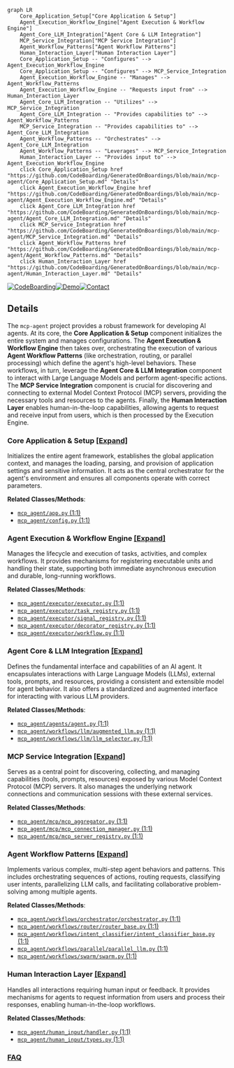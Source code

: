 ```mermaid
graph LR
    Core_Application_Setup["Core Application & Setup"]
    Agent_Execution_Workflow_Engine["Agent Execution & Workflow Engine"]
    Agent_Core_LLM_Integration["Agent Core & LLM Integration"]
    MCP_Service_Integration["MCP Service Integration"]
    Agent_Workflow_Patterns["Agent Workflow Patterns"]
    Human_Interaction_Layer["Human Interaction Layer"]
    Core_Application_Setup -- "Configures" --> Agent_Execution_Workflow_Engine
    Core_Application_Setup -- "Configures" --> MCP_Service_Integration
    Agent_Execution_Workflow_Engine -- "Manages" --> Agent_Workflow_Patterns
    Agent_Execution_Workflow_Engine -- "Requests input from" --> Human_Interaction_Layer
    Agent_Core_LLM_Integration -- "Utilizes" --> MCP_Service_Integration
    Agent_Core_LLM_Integration -- "Provides capabilities to" --> Agent_Workflow_Patterns
    MCP_Service_Integration -- "Provides capabilities to" --> Agent_Core_LLM_Integration
    Agent_Workflow_Patterns -- "Orchestrates" --> Agent_Core_LLM_Integration
    Agent_Workflow_Patterns -- "Leverages" --> MCP_Service_Integration
    Human_Interaction_Layer -- "Provides input to" --> Agent_Execution_Workflow_Engine
    click Core_Application_Setup href "https://github.com/CodeBoarding/GeneratedOnBoardings/blob/main/mcp-agent/Core_Application_Setup.md" "Details"
    click Agent_Execution_Workflow_Engine href "https://github.com/CodeBoarding/GeneratedOnBoardings/blob/main/mcp-agent/Agent_Execution_Workflow_Engine.md" "Details"
    click Agent_Core_LLM_Integration href "https://github.com/CodeBoarding/GeneratedOnBoardings/blob/main/mcp-agent/Agent_Core_LLM_Integration.md" "Details"
    click MCP_Service_Integration href "https://github.com/CodeBoarding/GeneratedOnBoardings/blob/main/mcp-agent/MCP_Service_Integration.md" "Details"
    click Agent_Workflow_Patterns href "https://github.com/CodeBoarding/GeneratedOnBoardings/blob/main/mcp-agent/Agent_Workflow_Patterns.md" "Details"
    click Human_Interaction_Layer href "https://github.com/CodeBoarding/GeneratedOnBoardings/blob/main/mcp-agent/Human_Interaction_Layer.md" "Details"
```

[![CodeBoarding](https://img.shields.io/badge/Generated%20by-CodeBoarding-9cf?style=flat-square)](https://github.com/CodeBoarding/CodeBoarding)[![Demo](https://img.shields.io/badge/Try%20our-Demo-blue?style=flat-square)](https://www.codeboarding.org/demo)[![Contact](https://img.shields.io/badge/Contact%20us%20-%20contact@codeboarding.org-lightgrey?style=flat-square)](mailto:contact@codeboarding.org)

## Details

The `mcp-agent` project provides a robust framework for developing AI agents. At its core, the **Core Application & Setup** component initializes the entire system and manages configurations. The **Agent Execution & Workflow Engine** then takes over, orchestrating the execution of various **Agent Workflow Patterns** (like orchestration, routing, or parallel processing) which define the agent's high-level behaviors. These workflows, in turn, leverage the **Agent Core & LLM Integration** component to interact with Large Language Models and perform agent-specific actions. The **MCP Service Integration** component is crucial for discovering and connecting to external Model Context Protocol (MCP) servers, providing the necessary tools and resources to the agents. Finally, the **Human Interaction Layer** enables human-in-the-loop capabilities, allowing agents to request and receive input from users, which is then processed by the Execution Engine.

### Core Application & Setup [[Expand]](./Core_Application_Setup.md)
Initializes the entire agent framework, establishes the global application context, and manages the loading, parsing, and provision of application settings and sensitive information. It acts as the central orchestrator for the agent's environment and ensures all components operate with correct parameters.


**Related Classes/Methods**:

- <a href="https://github.com/lastmile-ai/mcp-agent/blob/main/src/mcp_agent/app.py#L1-L1" target="_blank" rel="noopener noreferrer">`mcp_agent/app.py` (1:1)</a>
- <a href="https://github.com/lastmile-ai/mcp-agent/blob/main/src/mcp_agent/config.py#L1-L1" target="_blank" rel="noopener noreferrer">`mcp_agent/config.py` (1:1)</a>


### Agent Execution & Workflow Engine [[Expand]](./Agent_Execution_Workflow_Engine.md)
Manages the lifecycle and execution of tasks, activities, and complex workflows. It provides mechanisms for registering executable units and handling their state, supporting both immediate asynchronous execution and durable, long-running workflows.


**Related Classes/Methods**:

- <a href="https://github.com/lastmile-ai/mcp-agent/blob/main/src/mcp_agent/executor/executor.py#L1-L1" target="_blank" rel="noopener noreferrer">`mcp_agent/executor/executor.py` (1:1)</a>
- <a href="https://github.com/lastmile-ai/mcp-agent/blob/main/src/mcp_agent/executor/task_registry.py#L1-L1" target="_blank" rel="noopener noreferrer">`mcp_agent/executor/task_registry.py` (1:1)</a>
- <a href="https://github.com/lastmile-ai/mcp-agent/blob/main/src/mcp_agent/executor/signal_registry.py#L1-L1" target="_blank" rel="noopener noreferrer">`mcp_agent/executor/signal_registry.py` (1:1)</a>
- <a href="https://github.com/lastmile-ai/mcp-agent/blob/main/src/mcp_agent/executor/decorator_registry.py#L1-L1" target="_blank" rel="noopener noreferrer">`mcp_agent/executor/decorator_registry.py` (1:1)</a>
- <a href="https://github.com/lastmile-ai/mcp-agent/blob/main/src/mcp_agent/executor/workflow.py#L1-L1" target="_blank" rel="noopener noreferrer">`mcp_agent/executor/workflow.py` (1:1)</a>


### Agent Core & LLM Integration [[Expand]](./Agent_Core_LLM_Integration.md)
Defines the fundamental interface and capabilities of an AI agent. It encapsulates interactions with Large Language Models (LLMs), external tools, prompts, and resources, providing a consistent and extensible model for agent behavior. It also offers a standardized and augmented interface for interacting with various LLM providers.


**Related Classes/Methods**:

- <a href="https://github.com/lastmile-ai/mcp-agent/blob/main/src/mcp_agent/agents/agent.py#L1-L1" target="_blank" rel="noopener noreferrer">`mcp_agent/agents/agent.py` (1:1)</a>
- <a href="https://github.com/lastmile-ai/mcp-agent/blob/main/src/mcp_agent/workflows/llm/augmented_llm.py#L1-L1" target="_blank" rel="noopener noreferrer">`mcp_agent/workflows/llm/augmented_llm.py` (1:1)</a>
- <a href="https://github.com/lastmile-ai/mcp-agent/blob/main/src/mcp_agent/workflows/llm/llm_selector.py#L1-L1" target="_blank" rel="noopener noreferrer">`mcp_agent/workflows/llm/llm_selector.py` (1:1)</a>


### MCP Service Integration [[Expand]](./MCP_Service_Integration.md)
Serves as a central point for discovering, collecting, and managing capabilities (tools, prompts, resources) exposed by various Model Context Protocol (MCP) servers. It also manages the underlying network connections and communication sessions with these external services.


**Related Classes/Methods**:

- <a href="https://github.com/lastmile-ai/mcp-agent/blob/main/src/mcp_agent/mcp/mcp_aggregator.py#L1-L1" target="_blank" rel="noopener noreferrer">`mcp_agent/mcp/mcp_aggregator.py` (1:1)</a>
- <a href="https://github.com/lastmile-ai/mcp-agent/blob/main/src/mcp_agent/mcp/mcp_connection_manager.py#L1-L1" target="_blank" rel="noopener noreferrer">`mcp_agent/mcp/mcp_connection_manager.py` (1:1)</a>
- <a href="https://github.com/lastmile-ai/mcp-agent/blob/main/src/mcp_agent/mcp/mcp_server_registry.py#L1-L1" target="_blank" rel="noopener noreferrer">`mcp_agent/mcp/mcp_server_registry.py` (1:1)</a>


### Agent Workflow Patterns [[Expand]](./Agent_Workflow_Patterns.md)
Implements various complex, multi-step agent behaviors and patterns. This includes orchestrating sequences of actions, routing requests, classifying user intents, parallelizing LLM calls, and facilitating collaborative problem-solving among multiple agents.


**Related Classes/Methods**:

- <a href="https://github.com/lastmile-ai/mcp-agent/blob/main/src/mcp_agent/workflows/orchestrator/orchestrator.py#L1-L1" target="_blank" rel="noopener noreferrer">`mcp_agent/workflows/orchestrator/orchestrator.py` (1:1)</a>
- <a href="https://github.com/lastmile-ai/mcp-agent/blob/main/src/mcp_agent/workflows/router/router_base.py#L1-L1" target="_blank" rel="noopener noreferrer">`mcp_agent/workflows/router/router_base.py` (1:1)</a>
- <a href="https://github.com/lastmile-ai/mcp-agent/blob/main/src/mcp_agent/workflows/intent_classifier/intent_classifier_base.py#L1-L1" target="_blank" rel="noopener noreferrer">`mcp_agent/workflows/intent_classifier/intent_classifier_base.py` (1:1)</a>
- <a href="https://github.com/lastmile-ai/mcp-agent/blob/main/src/mcp_agent/workflows/parallel/parallel_llm.py#L1-L1" target="_blank" rel="noopener noreferrer">`mcp_agent/workflows/parallel/parallel_llm.py` (1:1)</a>
- <a href="https://github.com/lastmile-ai/mcp-agent/blob/main/src/mcp_agent/workflows/swarm/swarm.py#L1-L1" target="_blank" rel="noopener noreferrer">`mcp_agent/workflows/swarm/swarm.py` (1:1)</a>


### Human Interaction Layer [[Expand]](./Human_Interaction_Layer.md)
Handles all interactions requiring human input or feedback. It provides mechanisms for agents to request information from users and process their responses, enabling human-in-the-loop workflows.


**Related Classes/Methods**:

- <a href="https://github.com/lastmile-ai/mcp-agent/blob/main/src/mcp_agent/human_input/handler.py#L1-L1" target="_blank" rel="noopener noreferrer">`mcp_agent/human_input/handler.py` (1:1)</a>
- <a href="https://github.com/lastmile-ai/mcp-agent/blob/main/src/mcp_agent/human_input/types.py#L1-L1" target="_blank" rel="noopener noreferrer">`mcp_agent/human_input/types.py` (1:1)</a>




### [FAQ](https://github.com/CodeBoarding/GeneratedOnBoardings/tree/main?tab=readme-ov-file#faq)